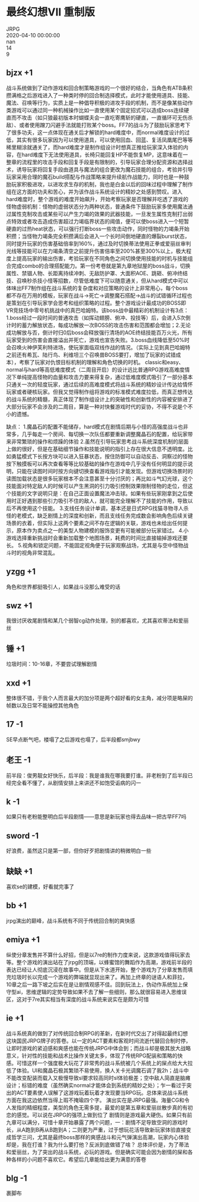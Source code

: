 



# 最终幻想VII 重制版
  
JRPG  
2020-04-10 00:00:00  
nan  
14  
9
## bjzx +1


战斗系统做到了动作游戏和回合制策略游戏的一个很好的结合，当角色有ATB条积攒满格之后游戏进入了一种类时停的回合制选择模式，此时才能使用道具、技能、魔法、召唤等行为，实质上是一种倡导积极的进攻手段的机制，而不是像某些动作类游戏可以通过同一种机械操作比如一直使用某个固定招式可以造成boss连续硬直而不攻击（如只狼最初版本时蝴蝶夫会一直吃寄鹰斩的硬直，一直循环可无伤杀敌）、或者使用蹭刀闪避手法就能打败某个boss。FF7的战斗为了鼓励玩家思考下了很多功夫，这一点体现在通关后才解锁的hard难度中，而normal难度设计的过低，其实有很多玩家因为可以使用道具，可以使用回血、回蓝、复活凤凰尾巴等等稀里糊涂就通关了，而hard难度才是制作组设计时想真正推给玩家深入体验的内容，在hard难度下无法使用道具，长椅只能回复HP不能恢复MP，这意味着在一整章的流程里的攻击手段和回复手段是有限制的，引导玩家合理分配资源和选择战术，诱导玩家将回复手段由道具与魔法的组合更改为魔石技能的组合，考验并引导玩家采用合理的魔石build搭配与作战策略来提升续航作战能力，同时也是一种鼓励玩家积极进攻，以进攻求生存的机制，我也是白金以后的回味过程中理解了制作组在这方面的功夫和苦心，并为该作战斗系统设计的精妙之处感到赞叹。进入hard难度时，整个游戏的难度开始飙升，开始考察玩家是否理解并吃透了游戏的怪物虚弱机制：怪物的虚弱状态分为两种状态，普通条件下鼓励玩家多使用魔法通过属性克制攻击或某些可以产生力竭的效果的武器技能，一旦发生属性克制打出弱点特效或者攻击造成伤害超过力竭临界状态的阈值，便可以使boss进入一个短暂硬直的过热heat状态，可以强行打断boss一些攻击动作，同时怪物的力竭条开始积攒；当怪物力竭条完全积攒满后会进入一个长时间倒地硬直的爆裂burst状态，同时提升玩家的伤害基础倍率到160%，通过及时切换蒂法使用正拳或爱丽丝审判光线等技能可以在力竭条清空之前提升伤害倍率至200%甚至300%以上，极大程度上提高玩家的输出伤害，考验玩家在不同角色之间切换使用技能的时机与技能组合完成combo的合理搭配能力。第一份考卷就是第九章地狱屋的boss战斗，切换属性、禁锢人物、长距离持续冲刺、无敌防护罩、大面积AOE、跳砸、俯冲终结技、召唤秒杀技小怪等招数，尽管低难度下可以随意通关，但从hard模式中可以体味出FF7制作组在战斗系统的复杂度和对应策略的设计上非常用心，每个boss都不存在万用的模板，玩家在战斗→死亡→调整魔石搭配→战斗的试错循环过程也是策划在引导玩家学会思考和组织策略的过程。整个游戏设计最成功的BOSS即VR竞技场中零号机挑战中的真巴哈姆特。该boss战中最精彩的机制设计有3点：1.boss经过一段时间的普通攻击（如挥动翅膀、俯冲、投技等）后，会进入5次倒计时的蓄力解放状态，每成功解放一次BOSS的攻击伤害和范围都会增加；2.无论成功解放与否，倒计时归0后boss会释放强行清场的AOE终结技能百万火光，所有玩家受到的伤害会直接溢出并死亡，游戏也宣告失败。3.boss血线降低至50%时会召唤火神伊芙利特进场，使玩家面临双线作战的情况。（实际上见到真巴哈姆特之前还有希瓦、陆行鸟、利维坦三个召唤兽BOSS要打，增加了玩家的试错成本），考察了玩家对仇恨目标机制的理解和角色切换的时机。
classic和easy、normal与hard等高低难度模式（二周目开启）的设计远比普通RPG游戏高难度情况下单纯提高怪物的血量和攻击力要来得复杂，通过低难度模式吸引了一部分基本只通关一次的轻度玩家，通过后续的高难度模式将战斗系统的精妙设计传达给情怀玩家或者硬核玩家。但我又觉得制作组将游戏的标准模式难度拉低，而真正想传达的战斗系统的精髓，真正体现了制作组设计上的突破性和创新性的内容被安排进了大部分玩家不会涉及的二周目，算是一种对快餐游戏时代的妥协，不得不说是个不小的遗憾。

缺点：
1.魔晶石的配置不能储存，hard模式在剧情后期与小怪的高强度战斗也非常多，几乎每走一个房间、每切换一次队伍都要重新调整魔晶石的配置，给玩家带来非常繁琐的操作和烦躁的体验
2.虽然在引导玩家思考战斗系统深度机制的层面上做的很好，但是在基础细节操作和技能说明的指引上存在很大信息不透明度。比如勇猛模式下长按方块可以进入狂暴状态，按住防御可以自动反击、洞察过的怪物按下触摸板可以再次查看等等比较基础的操作在游戏中几乎没有任何明显的提示说明，只能在读图时间时按方向键切换查看游戏指引才能发现。但游戏切换场景时的读图加载状态是很多玩家根本不会注意甚至十分讨厌的；再比如斗气幻光球，这个技能面对特定敌人的时候可以产生黑洞的引力吸引控制效果限制怪物的走位，但这个技能的文字说明只是：在自己正面设置魔法冲击球。如果有些玩家刚拿到之后使用时正好遇到那些引力吸引不住的敌人，就可能完全理解不了技能的作用，导致以后不再使用这个技能。
3.支线任务设计单调，基本还是日式RPG找猫寻物寻人杀怪的老模式，缺乏剧情上的深度和创新，而且支线任务完成数会影响角色后续关键场景的衣着，但实际上这两个要素之间不存在逻辑的关联，游戏也未给出任何提示，原本作为卖点之一的美型人物建模的服饰变更有可能被部分玩家错过。
4.小游戏选择重新挑战时会重新加载整个地图场景，耗费的时间比直接输掉游戏还要长。
5.视角和锁定问题，不能固定视角便于玩家观察战场，尤其是与空中怪物战斗时的视角非常混乱。
## yzgg +1


角色和世界都挺吸引人，如果战斗没那么难受的话
## swz +1


我很讨厌收尾剧情和某几个弱智cg动作处理，别的都喜欢，尤其喜欢蒂法和爱丽丝
## 锤 +1


垃圾时间：10-16章，不要尝试理解剧情
## xxd +1


整体很不错，于我个人而言最大的加分项是两个超好看的女主角，减分项是略屎的帧数以及日常不能操控其他角色
## 17 -1


SE早点断气吧，楼塌了之后游戏也塌了，后半段都smjbwy
## 老王 -1


前半段：俊男靓女好快乐，后半段：我是谁我在哪我要打谁。非老粉到了后半段已经完全看不懂了，从剧情安排上来讲还不如饱受诟病的闪一
## k -1


如果只有老粉能整明白后半段剧情——意思是新玩家也得去品味一把古早FF7吗
## sword -1


好浪费，虽然这只是第一部，但你好歹把剧情讲的稍微明白一些
## 缺缺 +1


喜欢se的建模，好看就完事了
## bb +1


jrpg演出的巅峰，战斗系统有不同于传统回合制的爽快感
## emiya +1


纵使分章发售并不算什么好招，但是以7re的制作力度来说，这款游戏值得玩家去等。整个游戏的演出站在了jrpg的顶端，以蜂蜜馆的舞蹈作为高潮，游戏前半段的表达已经让人彻底沉浸在故事中。但是从下水道开始，整个游戏为了分章发售而填充垃圾时长以完成一个游戏的弊端就显现出来了。再加上终章的谜语人和菲拉，10章之后一路下坡之后实在是让剧情观感不佳。回到玩法上，伪动作系统加上保守型ai，思维逻辑的定势导致如果不去了解一些细则，那么就很容易进入思维误区，这对于7re其实相当有深度的战斗系统来说实在是颇为可惜
## ie +1


战斗系统真的做到了对传统回合制RPG的革新，在新时代交出了对得起最终幻想这块国民JRPG牌子的答卷。以一定的ACT要素和客观时间流逝代替回合制时停，让即时游戏的紧迫感和爽感也能在传统JRPG中体会到；而战斗却是极其放大战略意义，针对性的技能和战术比操作关键太多，体现了传统RPG配装和策略的快感。可惜这样一个强度极大玩花了非常秀的战斗系统被几个系统上的屎点给大大拉低了体验。UI和魔晶石极其繁琐不易使用，换人关卡光调魔石调了我2h；战斗中不能改变配装而载入又极慢导致sl要求较高同时sl体验极差；空中敌人简直是脑瘫设计；标错的难度（虽然确实normal才能体会到系统的精妙之处）；乍一看过于突出的ACT要素使人误解了这游戏玩着玩着才发现要当RPG玩。总体来说战斗系统方面在我这边依然当得上瑕不掩瑜四个字。
演出实在是JRPG最强。海量CG和令人发指的精细程度，美型的角色无需多提，最爱的是第五章和爱丽丝散步真的有初恋的感觉。可以说在JRPG的强项上做到位了
剧情则是游戏最大硬伤。如果只有前九章可以满分，可惜十章开始暴露了两个问题，一：剧情不足导致空洞的游戏时长，从A跑到B再从B跑到A；二则更为严重，过于想玩花活导致新玩家体验直接变成哲学三问，尤其是最终boss那样的爽感战斗和元气弹演出高潮，玩家内心体验却是，我在打谁？我为什么要打他？反派到底做错了啥？
总体评价是，为了蒂法和爱丽丝，为了突出的战斗系统，必玩的游戏。但是确实可能会因为剧情的屎和各种各样的小问题不喜欢它。希望后几章能给出更为满意的答卷
## blg -1


裹脚布